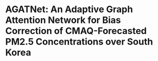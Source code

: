 # AGATNet: An Adaptive Graph Attention Network for Bias Correction of CMAQ-Forecasted PM2.5 Concentrations over South Korea #

